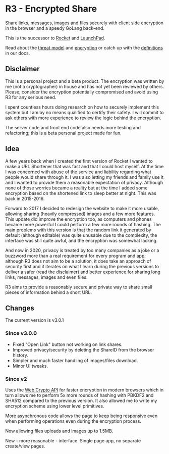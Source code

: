 # R3 - Encrypted Share

Share links, messages, images and files securely with client side encryption in the browser and a speedy GoLang back-end.

This is the successor to [Rocket](https://github.com/stefanovazzocell/Rocket) and [LaunchPad](https://github.com/stefanovazzocell/LaunchPad).

Read about the [threat model](https://stefanovazzocell.github.io/R3/docs/ThreatModel) and [encryption](https://stefanovazzocell.github.io/R3/docs/Encryption) or catch up with the [definitions](https://stefanovazzocell.github.io/R3/docs/Definitions) in our docs.

## Disclaimer

This is a personal project and a beta product. The encryption was written by me (not a cryptographer) in house and has not yet been reviewed by others. Please, consider the encryption potentially compromised and avoid using R3 for any serious need.

I spent countless hours doing research on how to securely implement this system but I am by no means qualified to certify their safety. I will commit to ask others with more experience to review the logic behind the encryption.

The server code and front end code also needs more testing and refactoring; this is a beta personal project made for fun.

## Idea

A few years back when I created the first version of Rocket I wanted to make a URL Shortener that was fast and that I could host myself. At the time I was concerned with abuse of the service and liability regarding what people would share through it. I was also letting my friends and family use it and I wanted to provide them a reasonable expectation of privacy. Although none of those worries became a reality but at the time I added some encryption based on the shortened link to sleep better at night. This was back in 2015-2016.

Forward to 2017 I decided to redesign the website to make it more usable, allowing sharing (heavily compressed) images and a few more features. This update did improve the encryption too, as computers and phones became more powerful I could perform a few more rounds of hashing. The main problems with this version is that the random link it generated by default (although editable) was quite unusable due to the complexity, the interface was still quite awful, and the encryption was somewhat lacking.

And now in 2020, privacy is treated by too many companies as a joke or a buzzword more than a real requirement for every program and app; although R3 does not aim to be a solution, it does take an approach of security first and it iterates on what I learn during the previous versions to deliver a safer (read the disclaimer) and better experience for sharing long links, messages, images and even files.

R3 aims to provide a reasonably secure and private way to share small pieces of information behind a short URL.

## Changes

The current version is v3.0.1

### Since v3.0.0

- Fixed "Open Link" button not working on link shares.
- Improved privacy/security by deleting the ShareID from the browser history.
- Simpler and much faster handling of images/files download.
- Minor UI tweaks.

### Since v2

Uses the [Web Crypto API](https://developer.mozilla.org/en-US/docs/Web/API/Web_Crypto_API) for faster encryption in modern browsers which in turn allows me to perform 5x more rounds of hashing with PBKDF2 and SHA512 compared to the previous version. It also allowed me to write my encryption scheme using lower level primitives.

More asynchronous code allows the page to keep being responsive even when performing operations even during the encryption process.

Now allowing files uploads and images up to 1.5MB.

New - more reasonable - interface. Single page app, no separate create/view pages.

